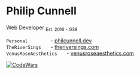 <h1>Philip Cunnell</h1>

<p>
  Web Developer
  <sub>Est. 2016 - G38</sub>
</p>

```Personal        ``` - [philcunnell.dev](https://philcunnell.dev)
</br>```TheRiverSings   ``` - [theriversings.com](https://theriversings.com)
</br>```VenusRoseAesthetics   ``` - [venusroseaesthetics.com]([https://venusroseaesthetics.com/)

[![CodeWars](https://www.codewars.com/users/cunnellp5/badges/micro)](https://www.codewars.com/users/cunnellp5)

